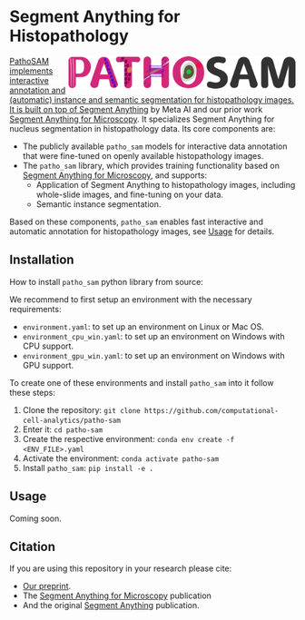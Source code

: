# Segment Anything for Histopathology

<a href="https://github.com/computational-cell-analytics/patho-sam"><img src="docs/logos/logo.png" width="400" align="right">

PathoSAM implements interactive annotation and (automatic) instance and semantic segmentation for histopathology images. It is built on top of [Segment Anything](https://segment-anything.com/) by Meta AI and our prior work [Segment Anything for Microscopy](https://computational-cell-analytics.github.io/micro-sam/micro_sam.html). It specializes Segment Anything for nucleus segmentation in histopathology data. Its core components are:
- The publicly available `patho_sam` models for interactive data annotation that were fine-tuned on openly available histopathology images.
- The `patho_sam` library, which provides training functionality based on [Segment Anything for Microscopy](https://computational-cell-analytics.github.io/micro-sam/micro_sam.html), and supports:
    - Application of Segment Anything to histopathology images, including whole-slide images, and fine-tuning on your data.
    - Semantic instance segmentation.

Based on these components, `patho_sam` enables fast interactive and automatic annotation for histopathology images, see [Usage](#usage) for details.

## Installation

How to install `patho_sam` python library from source:

We recommend to first setup an environment with the necessary requirements:

- `environment.yaml`: to set up an environment on Linux or Mac OS.
- `environment_cpu_win.yaml`: to set up an environment on Windows with CPU support.
- `environment_gpu_win.yaml`: to set up an environment on Windows with GPU support.

To create one of these environments and install `patho_sam` into it follow these steps:

1. Clone the repository: `git clone https://github.com/computational-cell-analytics/patho-sam`
2. Enter it: `cd patho-sam`
3. Create the respective environment: `conda env create -f <ENV_FILE>.yaml`
4. Activate the environment: `conda activate patho-sam`
5. Install `patho_sam`: `pip install -e .`

## Usage

Coming soon.

## Citation

If you are using this repository in your research please cite:
- [Our preprint](https://doi.org/10.48550/arXiv.2502.00408).
- The [Segment Anything for Microscopy](https://doi.org/10.1101/2023.08.21.554208) publication
- And the original [Segment Anything](https://arxiv.org/abs/2304.02643) publication.
